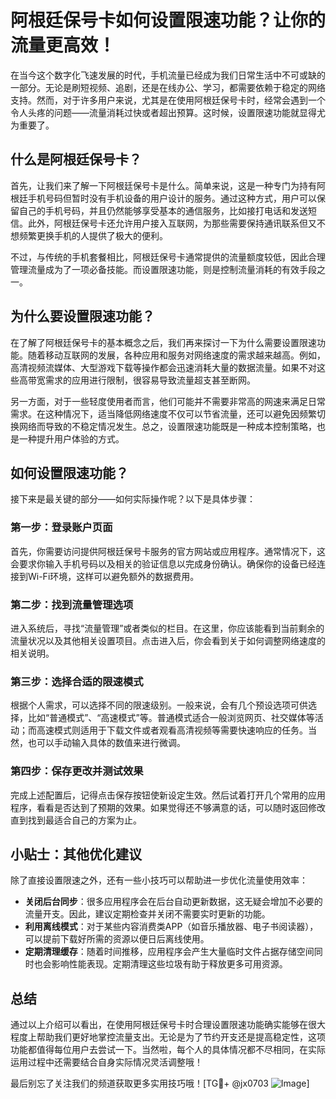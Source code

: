 # 阿根廷保号卡如何设置限速功能？让你的流量更高效！

在当今这个数字化飞速发展的时代，手机流量已经成为我们日常生活中不可或缺的一部分。无论是刷短视频、追剧，还是在线办公、学习，都需要依赖于稳定的网络支持。然而，对于许多用户来说，尤其是在使用阿根廷保号卡时，经常会遇到一个令人头疼的问题——流量消耗过快或者超出预算。这时候，设置限速功能就显得尤为重要了。

## 什么是阿根廷保号卡？

首先，让我们来了解一下阿根廷保号卡是什么。简单来说，这是一种专门为持有阿根廷手机号码但暂时没有手机设备的用户设计的服务。通过这种方式，用户可以保留自己的手机号码，并且仍然能够享受基本的通信服务，比如接打电话和发送短信。此外，阿根廷保号卡还允许用户接入互联网，为那些需要保持通讯联系但又不想频繁更换手机的人提供了极大的便利。

不过，与传统的手机套餐相比，阿根廷保号卡通常提供的流量额度较低，因此合理管理流量成为了一项必备技能。而设置限速功能，则是控制流量消耗的有效手段之一。

## 为什么要设置限速功能？

在了解了阿根廷保号卡的基本概念之后，我们再来探讨一下为什么需要设置限速功能。随着移动互联网的发展，各种应用和服务对网络速度的需求越来越高。例如，高清视频流媒体、大型游戏下载等操作都会迅速消耗大量的数据流量。如果不对这些高带宽需求的应用进行限制，很容易导致流量超支甚至断网。

另一方面，对于一些轻度使用者而言，他们可能并不需要非常高的网速来满足日常需求。在这种情况下，适当降低网络速度不仅可以节省流量，还可以避免因频繁切换网络而导致的不稳定情况发生。总之，设置限速功能既是一种成本控制策略，也是一种提升用户体验的方式。

## 如何设置限速功能？

接下来是最关键的部分——如何实际操作呢？以下是具体步骤：

### 第一步：登录账户页面
首先，你需要访问提供阿根廷保号卡服务的官方网站或应用程序。通常情况下，这会要求你输入手机号码以及相关的验证信息以完成身份确认。确保你的设备已经连接到Wi-Fi环境，这样可以避免额外的数据费用。

### 第二步：找到流量管理选项
进入系统后，寻找“流量管理”或者类似的栏目。在这里，你应该能看到当前剩余的流量状况以及其他相关设置项目。点击进入后，你会看到关于如何调整网络速度的相关说明。

### 第三步：选择合适的限速模式
根据个人需求，可以选择不同的限速级别。一般来说，会有几个预设选项可供选择，比如“普通模式”、“高速模式”等。普通模式适合一般浏览网页、社交媒体等活动；而高速模式则适用于下载文件或者观看高清视频等需要快速响应的任务。当然，也可以手动输入具体的数值来进行微调。

### 第四步：保存更改并测试效果
完成上述配置后，记得点击保存按钮使新设定生效。然后试着打开几个常用的应用程序，看看是否达到了预期的效果。如果觉得还不够满意的话，可以随时返回修改直到找到最适合自己的方案为止。

## 小贴士：其他优化建议

除了直接设置限速之外，还有一些小技巧可以帮助进一步优化流量使用效率：

- **关闭后台同步**：很多应用程序会在后台自动更新数据，这无疑会增加不必要的流量开支。因此，建议定期检查并关闭不需要实时更新的功能。
- **利用离线模式**：对于某些内容消费类APP（如音乐播放器、电子书阅读器），可以提前下载好所需的资源以便日后离线使用。
- **定期清理缓存**：随着时间推移，应用程序会产生大量临时文件占据存储空间同时也会影响性能表现。定期清理这些垃圾有助于释放更多可用资源。

## 总结

通过以上介绍可以看出，在使用阿根廷保号卡时合理设置限速功能确实能够在很大程度上帮助我们更好地掌控流量支出。无论是为了节约开支还是提高稳定性，这项功能都值得每位用户去尝试一下。当然啦，每个人的具体情况都不尽相同，在实际运用过程中还需要结合自身实际情况灵活调整哦！

最后别忘了关注我们的频道获取更多实用技巧哦！[TG💪+ @jx0703 ![Image](https://github.com/user-attachments/assets/dbca1d08-cadb-493c-b0ec-ad6f7a83f270)]